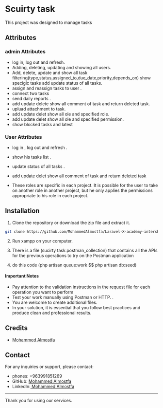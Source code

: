 # Scuirty task

This project was designed to manage tasks

## Attributes

### admin Attributes

-   log in, log out and refresh.
-   Adding, deleting, updating and showing all users.
-   Add, delete, update and show all task filtering(type,status,assigned_to,due_date,priority,depends_on) show specigic tasks add update status of all tasks.
-   assign and reassign tasks to user .
-   connect two tasks
-   send daily reports .
-   add update delete show all comment of task and return deleted task.
-   upluad attachment to task.
-   add update delet show all ole and specified role.
-   add update delet show all ole and specified permission.
-   show blocked tasks and latest

### User Attributes

-   log in , log out and refresh .
-   show his tasks list .
-   update status of all tasks .
-   add update delet show all comment of task and return deleted task

-   These roles are specific in each project. It is possible for the user to take on another role in another project, but he only applies the permissions appropriate to his role in each project.

## Installation

1. Clone the repository or download the zip file and extract it.

```bash
git clone https://github.com/MohammedAlmostfa/Laravel-X-academy-intership/tree/main/Scuirty%20Task
```

2. Run xampp on your computer.

3. There is a file (sucirty task.postman_collection) that contains all the APIs for the previous operations to try on the Postman application
4. do this code
   (php artisan queue:work $$ php artisan db:seed)

#### Important Notes

-   Pay attention to the validation instructions in the request file for each operation you want to perform
-   Test your work manually using Postman or HTTP. .
-   You are welcome to create additional files.
-   In your solution, it is essential that you follow best practices and produce clean and professional results.

## Credits

-   [Mohammed Almostfa ](https://github.com/MohammedAlmostfa)

## Contact

For any inquiries or support, please contact:

-   phones: +963991851269
-   GitHub: [Mohammed Almostfa ](https://github.com/MohammedAlmostfa)
-   LinkedIn:[ Mohammed Almostfa](https://www.linkedin.com/in/mohammed-almostfa-63b3a7240/)

---

Thank you for using our services.
